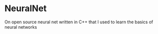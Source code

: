 # NeuralNet

On open source neural net written in C++ that I used to learn the basics of neural networks
